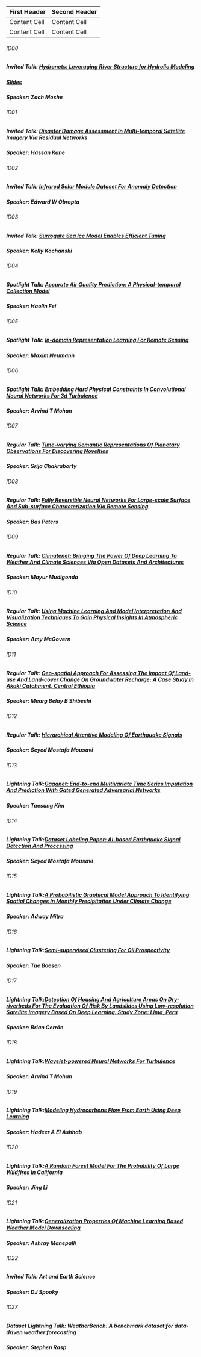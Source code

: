 
| First Header  | Second Header |
| ------------- | ------------- |
| Content Cell  | Content Cell  |
| Content Cell  | Content Cell  |


###### ID00
##### Invited Talk: [Hydronets: Leveraging River Structure for Hydrolic Modeling](http://ai4earthscience.github.io/iclr-2020-workshop/papers/ai4earth04.pdf)
##### [Slides](http://ai4earthscience.github.io/iclr-2020-workshop/papers/ai4earth04.pdf)
##### Speaker: Zach Moshe

###### ID01
##### Invited Talk: [Disaster Damage Assessment In Multi-temporal Satellite Imagery Via Residual Networks](http://ai4earthscience.github.io/iclr-2020-workshop/papers/ai4earth19.pdf)
##### Speaker: Hassan Kane

###### ID02
##### Invited Talk: [Infrared Solar Module Dataset For Anomaly Detection](http://ai4earthscience.github.io/iclr-2020-workshop/papers/ai4earth22.pdf)
##### Speaker: Edward W Obropta

###### ID03
##### Invited Talk: [Surrogate Sea Ice Model Enables Efficient Tuning](http://ai4earthscience.github.io/iclr-2020-workshop/papers/ai4earth26.pdf)
##### Speaker: Kelly Kochanski

###### ID04
##### Spotlight Talk: [Accurate Air Quality Prediction: A Physical-temporal Collection Model](http://ai4earthscience.github.io/iclr-2020-workshop/papers/ai4earth09.pdf)
##### Speaker: Haolin Fei

###### ID05
##### Spotlight Talk: [In-domain Representation Learning For Remote Sensing](http://ai4earthscience.github.io/iclr-2020-workshop/papers/ai4earth10.pdf)
##### Speaker: Maxim Neumann

###### ID06
##### Spotlight Talk: [Embedding Hard Physical Constraints In Convolutional Neural Networks For 3d Turbulence](http://ai4earthscience.github.io/iclr-2020-workshop/papers/ai4earth14.pdf)
##### Speaker: Arvind T Mohan

###### ID07
##### Regular Talk: [Time-varying Semantic Representations Of Planetary Observations For Discovering Novelties](http://ai4earthscience.github.io/iclr-2020-workshop/papers/ai4earth23.pdf)
##### Speaker: Srija Chakraborty

###### ID08
##### Regular Talk: [Fully Reversible Neural Networks For Large-scale Surface And Sub-surface Characterization Via Remote Sensing](http://ai4earthscience.github.io/iclr-2020-workshop/papers/ai4earth24.pdf)
##### Speaker: Bas Peters

###### ID09
##### Regular Talk: [Climatenet: Bringing The Power Of Deep Learning To Weather And Climate Sciences Via Open Datasets And Architectures](http://ai4earthscience.github.io/iclr-2020-workshop/papers/ai4earth21.pdf)
##### Speaker: Mayur Mudigonda

###### ID10
##### Regular Talk: [Using Machine Learning And Model Interpretation And Visualization Techniques To Gain Physical Insights In Atmospheric Science](http://ai4earthscience.github.io/iclr-2020-workshop/papers/ai4earth16.pdf)
##### Speaker: Amy McGovern

###### ID11
##### Regular Talk: [Geo-spatial Approach For Assessing The Impact Of Land-use And Land-cover Change On Groundwater Recharge: A Case Study In Akaki Catchment, Central Ethiopia](http://ai4earthscience.github.io/iclr-2020-workshop/papers/ai4earth05.pdf)
##### Speaker: Mearg Belay B Shibeshi

###### ID12
##### Regular Talk: [Hierarchical Attentive Modeling Of Earthquake Signals](http://ai4earthscience.github.io/iclr-2020-workshop/papers/ai4earth06.pdf)
##### Speaker: Seyed Mostafa Mousavi

###### ID13
##### Lightning Talk:[Gaganet: End-to-end Multivariate Time Series Imputation And Prediction With Gated Generated Adversarial Networks](http://ai4earthscience.github.io/iclr-2020-workshop/papers/ai4earth03.pdf)
##### Speaker: Taesung Kim

###### ID14
##### Lightning Talk:[Dataset Labeling Paper: Ai-based Earthquake Signal Detection And Processing](http://ai4earthscience.github.io/iclr-2020-workshop/papers/ai4earth07.pdf)
##### Speaker: Seyed Mostafa Mousavi

###### ID15
##### Lightning Talk:[A Probabilistic Graphical Model Approach To Identifying Spatial Changes In Monthly Precipitation Under Climate Change](http://ai4earthscience.github.io/iclr-2020-workshop/papers/ai4earth11.pdf)
##### Speaker: Adway Mitra

###### ID16
##### Lightning Talk:[Semi-supervised Clustering For Oil Prospectivity](http://ai4earthscience.github.io/iclr-2020-workshop/papers/ai4earth12.pdf)
##### Speaker: Tue Boesen 

###### ID17
##### Lightning Talk:[Detection Of Housing And Agriculture Areas On Dry-riverbeds For The Evaluation Of Risk By Landslides Using Low-resolution Satellite Imagery Based On Deep Learning. Study Zone: Lima, Peru](http://ai4earthscience.github.io/iclr-2020-workshop/papers/ai4earth13.pdf)
##### Speaker: Brian Cerrón

###### ID18
##### Lightning Talk:[Wavelet-powered Neural Networks For Turbulence](http://ai4earthscience.github.io/iclr-2020-workshop/papers/ai4earth15.pdf)
##### Speaker: Arvind T Mohan

###### ID19
##### Lightning Talk:[Modeling Hydrocarbons Flow From Earth Using Deep Learning](http://ai4earthscience.github.io/iclr-2020-workshop/papers/ai4earth17.pdf)
##### Speaker: Hadeer A El Ashhab

###### ID20
##### Lightning Talk:[A Random Forest Model For The Probability Of Large Wildfires In California](http://ai4earthscience.github.io/iclr-2020-workshop/papers/ai4earth20.pdf)
##### Speaker: Jing Li

###### ID21
##### Lightning Talk:[Generalization Properties Of Machine Learning Based Weather Model Downscaling](http://ai4earthscience.github.io/iclr-2020-workshop/papers/ai4earth25.pdf)
##### Speaker: Ashray Manepalli

###### ID22
##### Invited Talk: Art and Earth Science
##### Speaker: DJ Spooky

###### ID27
##### Dataset Lightning Talk: WeatherBench: A benchmark dataset for data-driven weather forecasting
##### Speaker: Stephen Rasp

